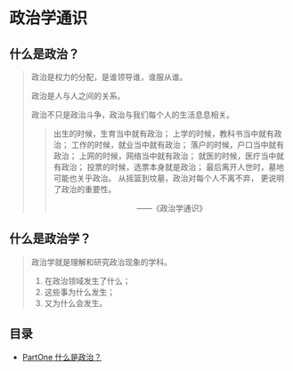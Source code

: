# 政治学通识

## 什么是政治？

> 政治是权力的分配，是谁领导谁，谁服从谁。
>
> 政治是人与人之间的关系。
>
> 政治不只是政治斗争，政治与我们每个人的生活息息相关。
>
> > 出生的时候，生育当中就有政治；
> > 上学的时候，教科书当中就有政治；
> > 工作的时候，就业当中就有政治；
> > 落户的时候，户口当中就有政治；
> > 上网的时候，网络当中就有政治；
> > 就医的时候，医疗当中就有政治；
> > 投票的时候，选票本身就是政治；
> > 最后离开人世时，墓地可能也关乎政治。
> > 从摇篮到坟墓，政治对每个人不离不弃，
> > 更说明了政治的重要性。
> >
> > <center>——《政治学通识》</center>

## 什么是政治学？

> 政治学就是理解和研究政治现象的学科。
>
> 1. 在政治领域发生了什么；
> 2. 这些事为什么发生；
> 3. 又为什么会发生。

## 目录

- [PartOne 什么是政治？](.\01什么是政治？.md)